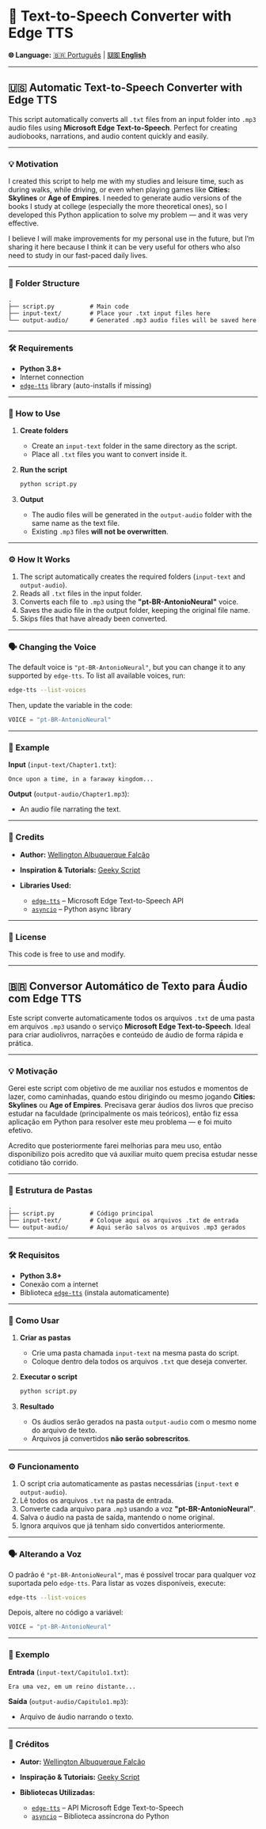 # 📖 Text-to-Speech Converter with Edge TTS

**🌐 Language:** [🇧🇷 Português](#-conversor-automático-de-texto-para-áudio-com-edge-tts) | **[🇺🇸 English](#-automatic-text-to-speech-converter-with-edge-tts)**

---

## 🇺🇸 Automatic Text-to-Speech Converter with Edge TTS

This script automatically converts all `.txt` files from an input folder into `.mp3` audio files using **Microsoft Edge Text-to-Speech**.
Perfect for creating audiobooks, narrations, and audio content quickly and easily.

---

### 💡 Motivation

I created this script to help me with my studies and leisure time, such as during walks, while driving, or even when playing games like **Cities: Skylines** or **Age of Empires**.
I needed to generate audio versions of the books I study at college (especially the more theoretical ones), so I developed this Python application to solve my problem — and it was very effective.

I believe I will make improvements for my personal use in the future, but I’m sharing it here because I think it can be very useful for others who also need to study in our fast-paced daily lives.

---

### 📂 Folder Structure

```
.
├── script.py          # Main code
├── input-text/        # Place your .txt input files here
└── output-audio/      # Generated .mp3 audio files will be saved here
```

---

### 🛠 Requirements

* **Python 3.8+**
* Internet connection
* [`edge-tts`](https://pypi.org/project/edge-tts/) library (auto-installs if missing)

---

### 🚀 How to Use

1. **Create folders**

   * Create an `input-text` folder in the same directory as the script.
   * Place all `.txt` files you want to convert inside it.

2. **Run the script**

   ```bash
   python script.py
   ```

3. **Output**

   * The audio files will be generated in the `output-audio` folder with the same name as the text file.
   * Existing `.mp3` files **will not be overwritten**.

---

### ⚙️ How It Works

1. The script automatically creates the required folders (`input-text` and `output-audio`).
2. Reads all `.txt` files in the input folder.
3. Converts each file to `.mp3` using the **"pt-BR-AntonioNeural"** voice.
4. Saves the audio file in the output folder, keeping the original file name.
5. Skips files that have already been converted.

---

### 🗣 Changing the Voice

The default voice is `"pt-BR-AntonioNeural"`, but you can change it to any supported by `edge-tts`.
To list all available voices, run:

```bash
edge-tts --list-voices
```

Then, update the variable in the code:

```python
VOICE = "pt-BR-AntonioNeural"
```

---

### 📌 Example

**Input** (`input-text/Chapter1.txt`):

```
Once upon a time, in a faraway kingdom...
```

**Output** (`output-audio/Chapter1.mp3`):

* An audio file narrating the text.

---

### 🙌 Credits

* **Author:** [Wellington Albuquerque Falcão](https://www.linkedin.com/in/wellingtonfalcao)
* **Inspiration & Tutorials:** [Geeky Script](https://www.youtube.com/@GeekyScript)
* **Libraries Used:**

  * [`edge-tts`](https://pypi.org/project/edge-tts/) – Microsoft Edge Text-to-Speech API
  * [`asyncio`](https://docs.python.org/3/library/asyncio.html) – Python async library

---

### 📜 License

This code is free to use and modify.

---

## 🇧🇷 Conversor Automático de Texto para Áudio com Edge TTS

Este script converte automaticamente todos os arquivos `.txt` de uma pasta em arquivos `.mp3` usando o serviço **Microsoft Edge Text-to-Speech**.
Ideal para criar audiolivros, narrações e conteúdo de áudio de forma rápida e prática.

---

### 💡 Motivação

Gerei este script com objetivo de me auxiliar nos estudos e momentos de lazer, como caminhadas, quando estou dirigindo ou mesmo jogando **Cities: Skylines** ou **Age of Empires**.
Precisava gerar áudios dos livros que preciso estudar na faculdade (principalmente os mais teóricos), então fiz essa aplicação em Python para resolver este meu problema — e foi muito efetivo.

Acredito que posteriormente farei melhorias para meu uso, então disponibilizo pois acredito que vá auxiliar muito quem precisa estudar nesse cotidiano tão corrido.

---

### 📂 Estrutura de Pastas

```
.
├── script.py          # Código principal
├── input-text/        # Coloque aqui os arquivos .txt de entrada
└── output-audio/      # Aqui serão salvos os arquivos .mp3 gerados
```

---

### 🛠 Requisitos

* **Python 3.8+**
* Conexão com a internet
* Biblioteca [`edge-tts`](https://pypi.org/project/edge-tts/) (instala automaticamente)

---

### 🚀 Como Usar

1. **Criar as pastas**

   * Crie uma pasta chamada `input-text` na mesma pasta do script.
   * Coloque dentro dela todos os arquivos `.txt` que deseja converter.

2. **Executar o script**

   ```bash
   python script.py
   ```

3. **Resultado**

   * Os áudios serão gerados na pasta `output-audio` com o mesmo nome do arquivo de texto.
   * Arquivos já convertidos **não serão sobrescritos**.

---

### ⚙️ Funcionamento

1. O script cria automaticamente as pastas necessárias (`input-text` e `output-audio`).
2. Lê todos os arquivos `.txt` na pasta de entrada.
3. Converte cada arquivo para `.mp3` usando a voz **"pt-BR-AntonioNeural"**.
4. Salva o áudio na pasta de saída, mantendo o nome original.
5. Ignora arquivos que já tenham sido convertidos anteriormente.

---

### 🗣 Alterando a Voz

O padrão é `"pt-BR-AntonioNeural"`, mas é possível trocar para qualquer voz suportada pelo `edge-tts`.
Para listar as vozes disponíveis, execute:

```bash
edge-tts --list-voices
```

Depois, altere no código a variável:

```python
VOICE = "pt-BR-AntonioNeural"
```

---

### 📌 Exemplo

**Entrada** (`input-text/Capitulo1.txt`):

```
Era uma vez, em um reino distante...
```

**Saída** (`output-audio/Capitulo1.mp3`):

* Arquivo de áudio narrando o texto.

---

### 🙌 Créditos

* **Autor:** [Wellington Albuquerque Falcão](https://www.linkedin.com/in/wellingtonfalcao)
* **Inspiração & Tutoriais:** [Geeky Script](https://www.youtube.com/@GeekyScript)
* **Bibliotecas Utilizadas:**

  * [`edge-tts`](https://pypi.org/project/edge-tts/) – API Microsoft Edge Text-to-Speech
  * [`asyncio`](https://docs.python.org/3/library/asyncio.html) – Biblioteca assíncrona do Python
